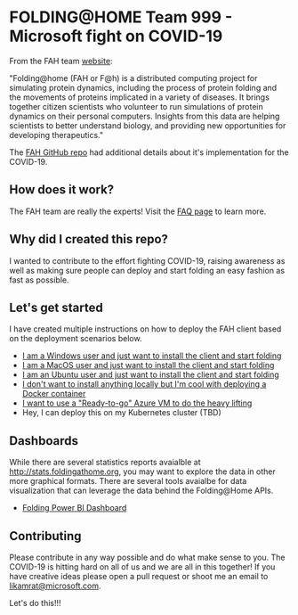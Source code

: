 # FOLDING@HOME Team 999 - Microsoft fight on COVID-19

From the FAH team [website](https://foldingathome.org/about/):

"Folding@home (FAH or F@h) is a distributed computing project for simulating protein dynamics, including the process of protein folding and the movements of proteins implicated in a variety of diseases. It brings together citizen scientists who volunteer to run simulations of protein dynamics on their personal computers. Insights from this data are helping scientists to better understand biology, and providing new opportunities for developing therapeutics."

The [FAH GitHub repo](https://github.com/FoldingAtHome/coronavirus) had additional details about it's implementation for the COVID-19.

## How does it work?

The FAH team are really the experts! Visit the [FAQ page](https://foldingathome.org/category/how-fah-works/) to learn more. 

## Why did I created this repo?

I wanted to contribute to the effort fighting COVID-19, raising awareness as well as making sure people can deploy and start folding an easy fashion as fast as possible. 

## Let's get started

I have created multiple instructions on how to deploy the FAH client based on the deployment scenarios below.

* [I am a Windows user and just want to install the client and start folding](docs/Windows.md)
* [I am a MacOS user and just want to install the client and start folding](docs/MacOS.md)
* [I am an Ubuntu user and just want to install the client and start folding](docs/Ubuntu.md)
* [I don't want to install anything locally but I'm cool with deploying a Docker container](docs/Docker.md)
* [I want to use a "Ready-to-go" Azure VM to do the heavy lifting](docs/Azure.md)
* Hey, I can deploy this on my Kubernetes cluster (TBD)

## Dashboards

While there are several statistics reports avaialble at http://stats.foldingathome.org, you may want to explore the data in other more graphical formats.  There are several tools avaialbe for data visualization that can leverage the data behind the Folding@Home APIs.  

* [Folding Power BI Dashboard](dashboards/README.md)

## Contributing

Please contribute in any way possible and do what make sense to you. The COVID-19 is hitting hard on all of us and we are all in this together! If you have creative ideas please open a pull request or shoot me an email to likamrat@microsoft.com. 

Let's do this!!!
